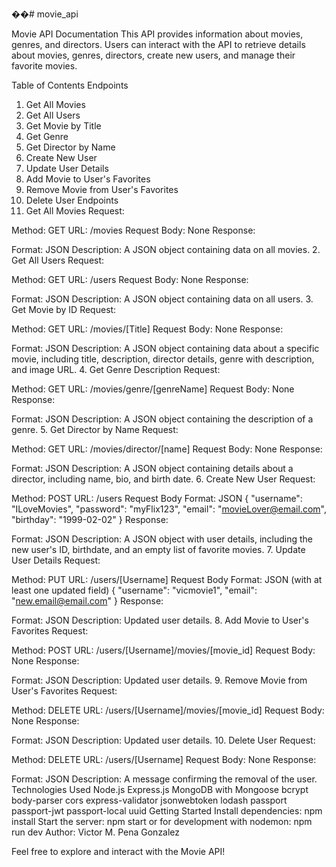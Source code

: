 ��# movie_api

Movie API Documentation
This API provides information about movies, genres, and directors. Users can interact with the API to retrieve details about movies, genres, directors, create new users, and manage their favorite movies.

Table of Contents
Endpoints
1. Get All Movies
2. Get All Users
3. Get Movie by Title
4. Get Genre 
5. Get Director by Name
6. Create New User
7. Update User Details
8. Add Movie to User's Favorites
9. Remove Movie from User's Favorites
10. Delete User
Endpoints
1. Get All Movies
Request:

Method: GET
URL: /movies
Request Body: None
Response:

Format: JSON
Description: A JSON object containing data on all movies.
2. Get All Users
Request:

Method: GET
URL: /users
Request Body: None
Response:

Format: JSON
Description: A JSON object containing data on all users.
3. Get Movie by ID
Request:

Method: GET
URL: /movies/[Title]
Request Body: None
Response:

Format: JSON
Description: A JSON object containing data about a specific movie, including title, description, director details, genre with description, and image URL.
4. Get Genre Description
Request:

Method: GET
URL: /movies/genre/[genreName]
Request Body: None
Response:

Format: JSON
Description: A JSON object containing the description of a genre.
5. Get Director by Name
Request:

Method: GET
URL: /movies/director/[name]
Request Body: None
Response:

Format: JSON
Description: A JSON object containing details about a director, including name, bio, and birth date.
6. Create New User
Request:

Method: POST
URL: /users
Request Body Format: JSON
{
  "username": "ILoveMovies",
  "password": "myFlix123",
  "email": "movieLover@email.com",
  "birthday": "1999-02-02"
}
Response:

Format: JSON
Description: A JSON object with user details, including the new user's ID, birthdate, and an empty list of favorite movies.
7. Update User Details
Request:

Method: PUT
URL: /users/[Username]
Request Body Format: JSON (with at least one updated field)
{
  "username": "vicmovie1",
  "email": "new.email@email.com"
}
Response:

Format: JSON
Description: Updated user details.
8. Add Movie to User's Favorites
Request:

Method: POST
URL: /users/[Username]/movies/[movie_id]
Request Body: None
Response:

Format: JSON
Description: Updated user details.
9. Remove Movie from User's Favorites
Request:

Method: DELETE
URL: /users/[Username]/movies/[movie_id]
Request Body: None
Response:

Format: JSON
Description: Updated user details.
10. Delete User
Request:

Method: DELETE
URL: /users/[Username]
Request Body: None
Response:

Format: JSON
Description: A message confirming the removal of the user.
Technologies Used
Node.js
Express.js
MongoDB with Mongoose
bcrypt
body-parser
cors
express-validator
jsonwebtoken
lodash
passport
passport-jwt
passport-local
uuid
Getting Started
Install dependencies: npm install
Start the server: npm start or for development with nodemon: npm run dev
Author:
Victor M. Pena Gonzalez

Feel free to explore and interact with the Movie API!
